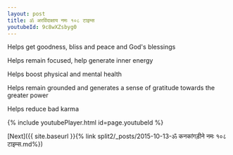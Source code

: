 ```yaml
---
layout: post
title: ॐ अरविंदाक्षाय नमः १०८ टाइम्स
youtubeId: 9c8wXZsbyg0
---
```

 
 
Helps get goodness, bliss and peace and God's blessings
 
Helps remain focused, help generate inner energy 
 
Helps boost physical and mental health 
 
Helps remain grounded and generates a sense of gratitude towards the greater power 
 
Helps reduce bad karma
 
 
 
 


{% include youtubePlayer.html id=page.youtubeId %}
 
[Next]({{ site.baseurl }}{% link  split2/_posts/2015-10-13-ॐ कनकांगड़ीने नमः १०८ टाइम्स.md%})
 
